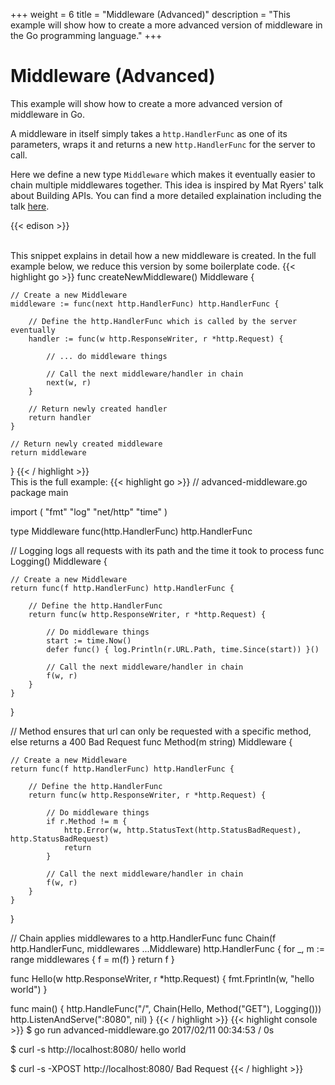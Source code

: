 +++
weight = 6
title = "Middleware (Advanced)"
description = "This example will show how to create a more advanced version of middleware in the Go programming language."
+++

# Middleware (Advanced)

This example will show how to create a more advanced version of middleware in Go.

A middleware in itself simply takes a `http.HandlerFunc` as one of its parameters, wraps it and returns a new `http.HandlerFunc` for the server to call.

Here we define a new type `Middleware` which makes it eventually easier to chain multiple middlewares together. This idea is inspired by Mat Ryers' talk about Building APIs.
You can find a more detailed explaination including the talk <a target="_blank" href="https://medium.com/@matryer/writing-middleware-in-golang-and-how-go-makes-it-so-much-fun-4375c1246e81">here</a>.

{{< edison >}}

<br />
This snippet explains in detail how a new middleware is created. In the full example below, we reduce this version by some boilerplate code.
{{< highlight go >}}
func createNewMiddleware() Middleware {

	// Create a new Middleware
	middleware := func(next http.HandlerFunc) http.HandlerFunc {

		// Define the http.HandlerFunc which is called by the server eventually
		handler := func(w http.ResponseWriter, r *http.Request) {

			// ... do middleware things

			// Call the next middleware/handler in chain
			next(w, r)
		}

		// Return newly created handler
		return handler
	}

	// Return newly created middleware
	return middleware
}
{{< / highlight >}}
<br />
This is the full example:
{{< highlight go >}}
// advanced-middleware.go
package main

import (
	"fmt"
	"log"
	"net/http"
	"time"
)

type Middleware func(http.HandlerFunc) http.HandlerFunc

// Logging logs all requests with its path and the time it took to process
func Logging() Middleware {

	// Create a new Middleware
	return func(f http.HandlerFunc) http.HandlerFunc {

		// Define the http.HandlerFunc
		return func(w http.ResponseWriter, r *http.Request) {

			// Do middleware things
			start := time.Now()
			defer func() { log.Println(r.URL.Path, time.Since(start)) }()

			// Call the next middleware/handler in chain
			f(w, r)
		}
	}
}

// Method ensures that url can only be requested with a specific method, else returns a 400 Bad Request
func Method(m string) Middleware {

	// Create a new Middleware
	return func(f http.HandlerFunc) http.HandlerFunc {

		// Define the http.HandlerFunc
		return func(w http.ResponseWriter, r *http.Request) {

			// Do middleware things
			if r.Method != m {
				http.Error(w, http.StatusText(http.StatusBadRequest), http.StatusBadRequest)
				return
			}

			// Call the next middleware/handler in chain
			f(w, r)
		}
	}
}

// Chain applies middlewares to a http.HandlerFunc
func Chain(f http.HandlerFunc, middlewares ...Middleware) http.HandlerFunc {
	for _, m := range middlewares {
		f = m(f)
	}
	return f
}

func Hello(w http.ResponseWriter, r *http.Request) {
	fmt.Fprintln(w, "hello world")
}

func main() {
	http.HandleFunc("/", Chain(Hello, Method("GET"), Logging()))
	http.ListenAndServe(":8080", nil)
}
{{< / highlight >}}
{{< highlight console >}}
$ go run advanced-middleware.go
2017/02/11 00:34:53 / 0s

$ curl -s http://localhost:8080/
hello world

$ curl -s -XPOST http://localhost:8080/
Bad Request
{{< / highlight >}}


